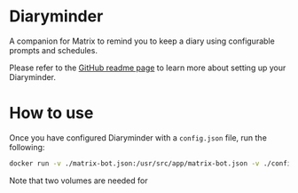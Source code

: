# Diaryminder

A companion for Matrix to remind you to keep a diary using configurable prompts and schedules.

Please refer to the [GitHub readme page](https://github.com/dlacaille/diaryminder) to learn more about setting up your Diaryminder.

# How to use

Once you have configured Diaryminder with a `config.json` file, run the following:

```sh
docker run -v ./matrix-bot.json:/usr/src/app/matrix-bot.json -v ./config.json:/usr/src/app/config.json -it diaryminder:latest
```

Note that two volumes are needed for
